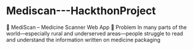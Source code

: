# Mediscan---HackthonProject
🧠 MediScan – Medicine Scanner Web App 🧩 Problem In many parts of the world—especially rural and underserved areas—people struggle to read and understand the information written on medicine packaging
